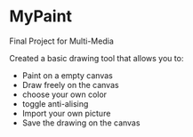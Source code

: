 # MyPaint
Final Project for Multi-Media

Created a basic drawing tool that allows you to:
- Paint on a empty canvas
- Draw freely on the canvas
- choose your own color
- toggle anti-alising
- Import your own picture
- Save the drawing on the canvas
